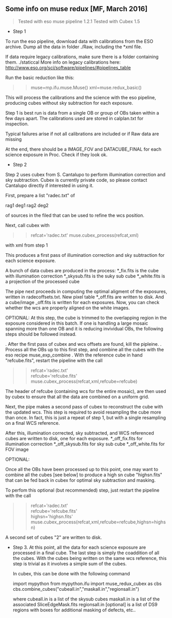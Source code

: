 Some info on muse redux [MF, March 2016]
---------------------------------------

> Tested with eso muse pipeline 1.2.1
> Tested with Cubex 1.5

* Step 1

To run the eso pipeline, download data with calibrations from the ESO archive.
Dump all the data in folder ./Raw, including the *xml file.

If data require legacy calibrations, make sure there is a folder containing them. 
./staticcal
More info on legacy calibrations here: http://www.eso.org/sci/software/pipelines/#pipelines_table


Run the basic reduction like this:

>>muse=mp.ifu.muse.Muse()
>>xml=muse.redux_basic()                          

This will process the calibrations and the science with the eso pipeline,
producing cubes without sky subtraction for each exposure.

Step 1 is best run is data from a single OB or group of OBs taken within a 
few days apart. The calibrations used are stored in calplan.txt for inspection. 

Typical failures arise if not all calibrations are included or if Raw data are missing

At the end, there should be a IMAGE_FOV and DATACUBE_FINAL for each science 
exposure in Proc. Check if they look ok. 
 
* Step 2

Step 2 uses cubex from S. Cantalupo to perform illumination correction and sky subtraction. Cubex is currently private code, so please contact Cantalupo directly if interested in using it. 

First, prepare a list "radec.txt" of 

rag1 deg1
rag2 deg2

of sources in the filed that can be used to refine the wcs position. 

Next, call cubex with

>>refcat='radec.txt'
>>muse.cubex_process(refcat,xml)

with xml from step 1

This produces a first pass of illumination correction and sky subtraction for each science exposure.

A bunch of data cubes are produced in the process:
 *_fix.fits is the cube with illumination correction
 *_skysub.fits is the suky sub cube
 *_white.fits is a projection of the processed cube

The pipe next proceeds in computing the optimal aligment of the exposures, 
written in radecoffsets.txt. New pixel table *_off.fits are written to disk.
And a cube/image _off.fits is written for each exposures. Now, you can 
check whether the wcs are properly aligned on the white images.

OPTIONAL: At this step, the cube is trimmed to the overlapping region in the 
exposure considered in this batch. If one is handling a large mosaic spanning more than one OB and it is reducing invividual OBs, the following steps should be followed instead.

 . After the first pass of cubex and wcs offsets are found, kill the pipleine.
 . Process all the OBs up to this first step, and combine all the cubes 
   with the eso recipe muse_exp_combine
 . With the reference cube in hand "refcube.fits", restart the pipeline
   with the call

   >>refcat='radec.txt'				
   >>refcube='refcube.fits'			
   >>muse.cubex_process(refcat,xml,refcube=refcube)

   The header of refcube (containing wcs for the entire mosaic), are then 
   used by cubex to ensure that all the data are combined on a uniform 
   grid.

Next, the pipe makes a second pass of cubex to reconstruct the cube with the 
updated wcs. This step is required to avoid resampling the cube more than once.
In fact, this is just a repeat of step 1, but with a single resampling on a 
final WCS reference. 

After this, illumination corrected, sky subtracted, and WCS referenced cubes
are written to disk, one for each exposure. 
   *_off_fix.fits for illumination correction
   *_off_skysub.fits for sky sub cube
   *_off_white.fits for FOV image

OPTIONAL:

   Once all the OBs have been processed up to this point, one may want to 
   combine all the cubes [see below] to produce a high sn cube "highsn.fits" 
   that can be fed back in cubex for optimal sky subtraction and masking.

   To perfom this optional (but recommended) step, just restart the pipeline
   with the call

   >>refcat='radec.txt'				
   >>refcube='refcube.fits'			
   >> highsn='highsn.fits'   						
   >>muse.cubex_process(refcat,xml,refcube=refcube,highsn=highsn)
    
   A second set of cubes "2" are written to disk.
  
* Step 3. At this point, all the data for each science exposure are processed in 
  a final cube. The last step is simply the coaddition of all the cubes.
  With the cubes being written on the same wcs reference, this step is trivial
  as it involves a simple sum of the cubes.

  In cubex, this can be done with the following command

  import mypython 
  from mypython.ifu import muse_redux_cubex as cbs
  cbs.combine_cubes("cubeall.in","maskall.in","regionsall.in")
  
  where cubeall.in is a list of the skysub cubes
        maskall.in is a list of the associated SliceEdgeMask.fits
	regionsall.in [optional] is a list of DS9 regions with boxes for 
	              additional masking of defects, etc..



  
  

 











